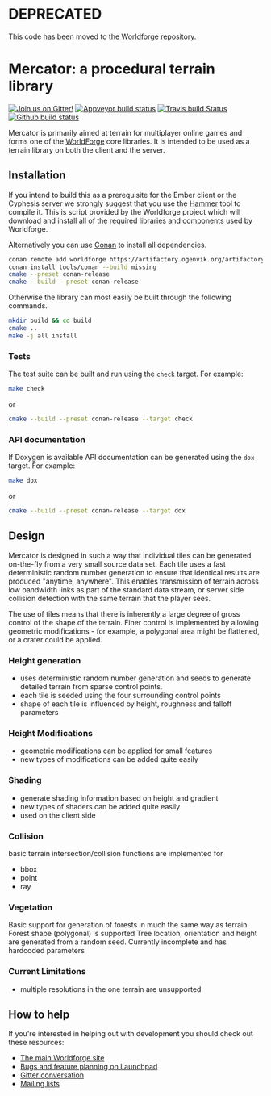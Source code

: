 # DEPRECATED

This code has been moved to [the Worldforge repository](https://github.com/worldforge/worldforge). 

Mercator: a procedural terrain library
======================================

[![Join us on Gitter!](https://badges.gitter.im/Worldforge.svg)](https://gitter.im/Worldforge/Lobby)
[![Appveyor build status](https://ci.appveyor.com/api/projects/status/github/worldforge/mercator?branch=master&svg=true)](https://ci.appveyor.com/project/erikogenvik/mercator)
[![Travis build Status](https://travis-ci.com/worldforge/mercator.svg?branch=master)](https://travis-ci.com/worldforge/mercator)
[![Github build status](https://github.com/worldforge/mercator/actions/workflows/cmake.yml/badge.svg)](https://github.com/worldforge/mercator/actions/workflows/cmake.yml)

Mercator is primarily aimed at terrain for multiplayer online games and
forms one of the [WorldForge](http://worldforge.org/ "The main Worldforge site")
core libraries.
It is intended to be used as a terrain library on both the client and the
server.

## Installation

If you intend to build this as a prerequisite for the Ember client or the Cyphesis server we strongly suggest that you 
use the [Hammer](http://wiki.worldforge.org/wiki/Hammer_Script "The Hammer script") tool to compile it.
This is script provided by the Worldforge project which will download and install all of the required libraries and 
components used by Worldforge.

Alternatively you can use [Conan](https://www.conan.io) to install all dependencies. 
```bash
conan remote add worldforge https://artifactory.ogenvik.org/artifactory/api/conan/conan
conan install tools/conan --build missing
cmake --preset conan-release
cmake --build --preset conan-release
```

Otherwise the library can most easily be built through the following commands.
```bash
mkdir build && cd build
cmake ..
make -j all install
```

### Tests

The test suite can be built and run using the ```check``` target. For example:

```bash
make check
```

or 

```bash
cmake --build --preset conan-release --target check
```

### API documentation

If Doxygen is available API documentation can be generated using the ```dox``` target. For example:

```bash
make dox
```

or 

```bash
cmake --build --preset conan-release --target dox
```

## Design 
Mercator is designed in such a way that individual tiles can be
generated on-the-fly from a very small source data set.  Each tile uses
a fast deterministic random number generation to ensure that identical
results are produced "anytime, anywhere".  This enables transmission of
terrain across low bandwidth links as part of the standard data stream,
or server side collision detection with the same terrain that the
player sees. 

The use of tiles means that there is inherently a large degree of gross
control of the shape of the terrain.  Finer control is implemented by
allowing geometric modifications - for example, a polygonal area might
be flattened, or a crater could be applied.

### Height generation
* uses deterministic random number generation and seeds to
  generate detailed terrain from sparse control points.
* each tile is seeded using the four surrounding control points
* shape of each tile is influenced by height, roughness and
  falloff parameters

### Height Modifications
* geometric modifications can be applied for small features
* new types of modifications can be added quite easily

### Shading
* generate shading information based on height and gradient
* new types of shaders can be added quite easily
* used on the client side

### Collision
basic terrain intersection/collision functions are implemented for
* bbox
* point
* ray

### Vegetation
Basic support for generation of forests in much the same way as terrain.
Forest shape (polygonal) is supported
Tree location, orientation and height are generated from a random seed.
Currently incomplete and has hardcoded parameters

### Current Limitations
* multiple resolutions in the one terrain are unsupported

## How to help

If you're interested in helping out with development you should check out these resources:

* [The main Worldforge site](http://worldforge.org/ "The main Worldforge site")
* [Bugs and feature planning on Launchpad](https://launchpad.net/mercator "Mercator Launchpad entry")
* [Gitter conversation](https://gitter.im/Worldforge/Lobby "Gitter conversation")
* [Mailing lists](http://mail.worldforge.org/lists/listinfo/ "Mailing lists")
   
